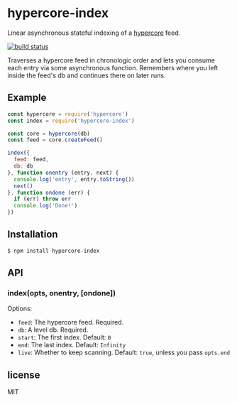 
# hypercore-index

Linear asynchronous stateful indexing of a
[hypercore](https://github.com/mafintosh/hypercore) feed.

[![build status](https://travis-ci.org/juliangruber/hypercore-index.svg?branch=master)](http://travis-ci.org/juliangruber/hypercore-index)

Traverses a hypercore feed in chronologic order and lets you consume each
entry via some asynchronous function. Remembers where you left inside the
feed's db and continues there on later runs.

## Example

```js
const hypercore = require('hypercore')
const index = require('hypercore-index')

const core = hypercore(db)
const feed = core.createFeed()

index({
  feed: feed,
  db: db
}, function onentry (entry, next) {
  console.log('entry', entry.toString())
  next()
}, function ondone (err) {
  if (err) throw err
  console.log('Done!')
})
```

## Installation

```bash
$ npm install hypercore-index
```

## API

### index(opts, onentry, [ondone])

Options:

- `feed`: The hypercore feed. Required.
- `db`: A level db. Required.
- `start`: The first index. Default: `0`
- `end`: The last index. Default: `Infinity`
- `live`: Whether to keep scanning. Default: `true`, unless you pass `opts.end`

## license

MIT
